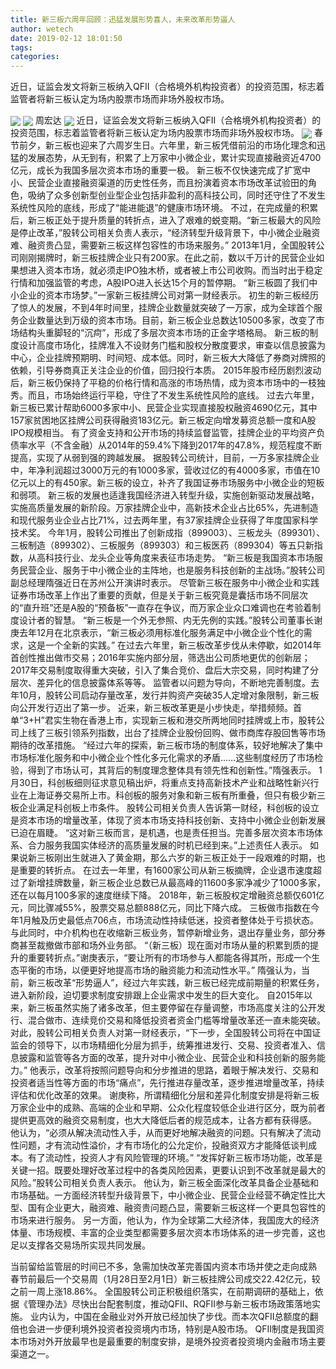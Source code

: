 ```yaml
---
title: 新三板六周年回顾：迅猛发展形势喜人，未来改革形势逼人
author: wetech
date: 2019-02-12 18:01:50
tags: 
categories: 
---
```

近日，证监会发文将新三板纳入QFII（合格境外机构投资者）的投资范围，标志着监管者将新三板认定为场内股票市场而非场外股权市场。
<!-- more -->
<img align="center" border="0" src="https://imgcdn.yicai.com/uppics/images/2019/02/68a896d8e7acacfa5fcc9207d6e3b181.jpg" />
<img align="center" border="0" src="https://imgcdn.yicai.com/uppics/images/2019/02/049ed1ffa6e6e50328071e5111bbdc20.jpg" />
周宏达
<img align="center" border="0" src="https://imgcdn.yicai.com/uppics/images/2019/02/047b4aa6e3c76baeee4cd3fc4dfc04a6.jpg" />
近日，证监会发文将新三板纳入QFII（合格境外机构投资者）的投资范围，标志着监管者将新三板认定为场内股票市场而非场外股权市场。
<img align="center" border="0" src="https://imgcdn.yicai.com/uppics/images/2019/02/8f9c49cbe5cca8a0b2a971d6711a3a69.jpg" />
春节前夕，新三板也迎来了六周岁生日。六年里，新三板凭借前沿的市场化理念和迅猛的发展态势，从无到有，积累了上万家中小微企业，累计实现直接融资近4700亿元，成长为我国多层次资本市场的重要一极。
新三板不仅快速完成了扩宽中小、民营企业直接融资渠道的历史性任务，而且扮演着资本市场改革试验田的角色，吸纳了众多创新型创业型企业包括非盈利的高科技公司，同时还守住了不发生系统性风险的底线，形成了“能进能退”的健康市场环境。
不过，在完成量的积累后，新三板正处于提升质量的转折点，进入了艰难的蜕变期。“新三板最大的风险是停止改革，”股转公司相关负责人表示，“经济转型升级背景下，中小微企业融资难、融资贵凸显，需要新三板这样包容性的市场来服务。”
2013年1月，全国股转公司刚刚揭牌时，新三板挂牌企业只有200家。在此之前，数以千万计的民营企业如果想进入资本市场，就必须走IPO独木桥，或者被上市公司收购。而当时出于稳定行情和加强监管的考虑，A股IPO进入长达15个月的暂停期。
“新三板圆了我们中小企业的资本市场梦。”一家新三板挂牌公司对第一财经表示。
初生的新三板经历了惊人的发展，不到4年时间里，挂牌企业数量就突破了一万家，成为全球首个服务企业数量达到万级的资本市场。目前，新三板企业总数达10500多家，改变了市场结构头重脚轻的“沉疴”，形成了多层次资本市场的正金字塔格局。
新三板的制度设计高度市场化，挂牌准入不设财务门槛和股权分散度要求，审查以信息披露为中心，企业挂牌预期明、时间短、成本低。同时，新三板大大降低了券商对牌照的依赖，引导券商真正关注企业的价值，回归投行本质。
2015年股市经历剧烈波动后，新三板仍保持了平稳的价格行情和高涨的市场热情，成为资本市场中的一枝独秀。而且，市场始终运行平稳，守住了不发生系统性风险的底线。
过去六年里，新三板已累计帮助6000多家中小、民营企业实现直接股权融资4690亿元，其中157家贫困地区挂牌公司获得融资183亿元。新三板定向增发募资总额一度和A股IPO规模相当。
有了资金支持和公开市场的持续监督监管，挂牌企业的平均资产负债率水平（不含金融）从2014年的59.4%下降到2017年的47.8%，规范程度不断提高，实现了从弱到强的跨越发展。
据股转公司统计，目前，一万多家挂牌企业中，年净利润超过3000万元的有1000多家，营收过亿的有4000多家，市值在10亿元以上的有450家。新三板的设立，补齐了我国证券市场服务中小微企业的短板和弱项。
新三板的发展也适逢我国经济进入转型升级，实施创新驱动发展战略，实施高质量发展的新阶段。万家挂牌企业中，高新技术企业占比65%，先进制造和现代服务业企业占比71%，过去两年里，有37家挂牌企业获得了年度国家科学技术奖。
今年1月，股转公司推出了创新成指（899003）、三板龙头（899301）、三板制造（899302）、三板服务（899303）和三板医药（899304）等五只新指数，从高科技行业、龙头企业等角度来表征市场走势。
“新三板是我国资本市场服务民营企业、服务于中小微企业的主阵地，也是服务科技创新的主战场。”股转公司副总经理隋强近日在苏州公开演讲时表示。
尽管新三板在服务中小微企业和实践证券市场改革上作出了重要的贡献，但是关于新三板究竟是囊括市场不同层次的“直升班”还是A股的“预备板”一直存在争议，而万家企业众口难调也在考验着制度设计者的智慧。
“新三板是一个外无参照、内无先例的实践。”股转公司董事长谢庚去年12月在北京表示，“新三板必须用标准化服务满足中小微企业个性化的需求，这是一个全新的实践。”
在过去六年里，新三板改革步伐从未停歇，如2014年首创性推出做市交易；2016年实施内部分层，筛选出公司质地更优的创新层；2017年交易制度取得重大突破，引入了集合竞价、盘后大宗交易，同时构建了分层次、差异化的信息披露体系等等。
监管者以问题为导向，不断地完善制度。去年10月，股转公司启动存量改革，发行并购资产突破35人定增对象限制，新三板向公开发行迈出了第一步。
近来，新三板改革更是小步快走，举措频频。首单“3+H”君实生物在香港上市，实现新三板和港交所两地同时挂牌或上市，股转公司上线了三板引领系列指数，出台了挂牌企业股份回购、做市商库存股回售等市场期待的改革措施。
“经过六年的探索，新三板市场的制度体系，较好地解决了集中市场标准化服务和中小微企业个性化多元化需求的矛盾……这些制度经历了市场检验，得到了市场认可，其背后的制度理念整体具有领先性和创新性。”隋强表示。
1月30日，科创板细则征求意见稿出炉，将重点支持高新技术产业和战略性新兴行业在上海证券交易所上市。科创板的服务对象和新三板有所重叠，但只有极少新三板企业满足科创板上市条件。
股转公司相关负责人告诉第一财经，科创板的设立是资本市场的增量改革，体现了资本市场支持科技创新、支持中小微企业创新发展已迫在眉睫。
“这对新三板而言，是机遇，也是责任担当。完善多层次资本市场体系、合力服务我国实体经济的高质量发展的时机已经到来。”上述责任人表示。
如果说新三板刚出生就进入了黄金期，那么六岁的新三板正处于一段艰难的时期，也是重要的转折点。
在过去一年里，有1600家公司从新三板摘牌，企业退市速度超过了新增挂牌数量，新三板企业总数已从最高峰的11600多家净减少了1000多家，还在以每月100多家的速度继续下降。
2018年，新三板股权定增融资总额仅601亿元，同比骤减55%，股票交易总额888亿元，同比下降六成。
三板做市指数在今年1月触及历史最低点706点，市场流动性持续低迷，投资者整体处于亏损状态。与此同时，中介机构也在收缩新三板业务，暂停新增业务，退出存量业务，部分券商甚至裁撤做市部和场外业务部。
“（新三板）现在面对市场从量的积累到质的提升的重要转折点。”谢庚表示，“要让所有的市场参与人都能各得其所，形成一个生态平衡的市场，以便更好地提高市场的融资能力和流动性水平。”
隋强认为，当前，新三板改革“形势逼人”，经过六年实践，新三板已经完成前期量的积累任务，进入新阶段，迫切要求制度安排跟上企业需求中发生的巨大变化。
自2015年以来，新三板虽然实施了诸多改革，但主要停留在存量调整，市场高度关注的公开发行、混合做市、连续竞价交易和降低投资者资金门槛等增量改革还一直未能突破。
对此，股转公司相关负责人对第一财经表示，“下一步，全国股转公司将在中国证监会的领导下，以市场精细化分层为抓手，统筹推进发行、交易、投资者准入、信息披露和监管等各方面的改革，提升对中小微企业、民营企业和科技创新的服务能力。”
他表示，改革将按照问题导向和分步推进的思路，着眼于解决发行、交易和投资者适当性等方面的市场“痛点”，先行推进存量改革，逐步推进增量改革，持续评估和优化改革的效果。
谢庚称，所谓精细化分层和差异化制度安排是将新三板万家企业中的成熟、高端的企业和早期、公众化程度较低企业进行区分，既为前者提供更高效的融资交易制度，也大大降低后者的规范成本，让各方都有获得感。
他认为，“必须从解决流动性入手，从而更好地解决融资的问题。只有解决了流动性问题，才有流动性溢价，才有市场化的公允定价，投融资双方才能降低谈判成本。有了流动性，投资人才有风险管理的环境。”
“发挥好新三板市场功能，改革是关键一招。既要处理好改革过程中的各类风险因素，更要认识到不改革就是最大的风险。”股转公司相关负责人表示。
他认为，新三板全面深化改革具备企业基础和市场基础。一方面经济转型升级背景下，中小微企业、民营企业经营不确定性比大型、国有企业更大，融资难、融资贵问题凸显，需要新三板这样一个更具包容性的市场来进行服务。
另一方面，他认为，作为全球第二大经济体，我国庞大的经济体量、市场规模、丰富的企业类型都需要多层次资本市场体系的进一步完善，这也足以支撑各交易场所实现共同发展。
 
 
当前留给监管层的时间已不多，急需加快改革完善国内资本市场并使之走向成熟
春节前最后一个交易周（1月28日至2月1日）新三板挂牌公司成交22.42亿元，较之前一周上涨18.86%。
全国股转公司正积极组织落实，在前期调研的基础上，依据《管理办法》尽快出台配套制度，推动QFII、RQFII参与新三板市场政策落地实施。
业内认为，中国在金融业对外开放已经加快了步伐。而本次QFII总额度的翻倍也会进一步便利境外投资者投资境内市场，特别是A股市场。
QFII制度是我国资本市场对外开放最早也是最重要的制度安排，是境外投资者投资境内金融市场主要渠道之一。
